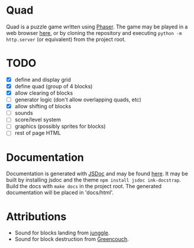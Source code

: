 Quad
====

Quad is a puzzle game written using [Phaser][phaser]. The game may be played in a web browser [here][live], or by cloning the repository and executing `python -m http.server` (or equivalent) from the project root.

TODO
====

- [x] define and display grid
- [x] define quad (group of 4 blocks)
- [x] allow clearing of blocks
- [ ] generator logic (don't allow overlapping quads, etc)
- [x] allow shifting of blocks
- [ ] sounds
- [ ] score/level system
- [ ] graphics (possibly sprites for blocks)
- [ ] rest of page HTML

Documentation
=============

Documentation is generated with [JSDoc][jsdoc] and may be found [here][docs]. It may be built by installing jsdoc and the theme `npm install jsdoc ink-docstrap`. Build the docs with `make docs` in the project root. The generated documentation will be placed in 'docs/html'.

Attributions
============

* Sound for blocks landing from [junggle][junggle].
* Sound for block destruction from [Greencouch][greencouch].

[phaser]: http://phaser.io/
[live]: http://alschwalm.github.io/Quad
[jsdoc]: http://usejsdoc.org/
[docs]: http://alschwalm.github.io/Quad/docs/html/index.html
[junggle]: http://www.freesound.org/people/junggle/sounds/29294/
[greencouch]: http://www.freesound.org/people/junggle/sounds/29294/
